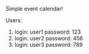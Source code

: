 Simple event calendar!

Users:

1. login: user1 password: 123
2. login: user2 password: 456
3. login: user3 password: 789
